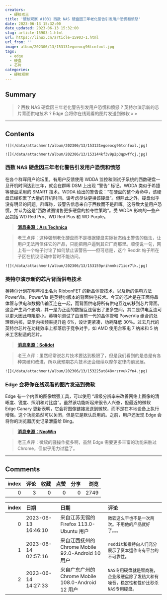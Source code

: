 ```yaml
---
creators:
  - 硬核老王
title: '硬核观察 #1031 西数 NAS 硬盘因三年老化警告引发用户恐慌和愤怒'
date: 2023-06-13 15:32:00
date_updated: 2023-06-13 15:32:00
slug: article-15903-1.html
url: https://linux.cn/article-15903-1.html
url_from: ''
image: album/202306/13/153131egoeocg96tcnfoxl.jpg
tags:
  - edge
  - 硬盘
  - 芯片
categories:
  - 硬核观察
---
```


## Summary

> ? 西数 NAS 硬盘因三年老化警告引发用户恐慌和愤怒
> ? 英特尔演示新的芯片背面供电技术
> ? Edge 会将你在线观看的图片发送到微软
> » 
> »

***

<!-- more -->

## Contents

`![](/data/attachment/album/202306/13/153131egoeocg96tcnfoxl.jpg)`

`![](/data/attachment/album/202306/13/153144kf3v9p2p3qpwffcj.jpg)`

### 西数 NAS 硬盘因三年老化警告引发用户恐慌和愤怒

在各个群晖用户论坛里，有用户反馈使用 WDDA 监控和测试子系统的西数硬盘一旦开机时间达到三年，就会在群晖 DSM 上出现 “警告” 标记。WDDA 类似于希捷等硬盘采用的 SMART 技术。WDDA 给出的警告说：“在硬盘的整个寿命中，该硬盘已经积累了大量的开机时间。请考虑尽快更换该硬盘”。但除此之外，硬盘似乎没有明显的问题。群晖称，该警告信息来自于西数而不是群晖。这导致大量用户恐慌，并认为这是“西数试图销售更多硬盘的掠夺性策略”。受 WDDA 影响的一些产品包括 WD Red Pro、WD Red Plus 和 WD Purple。

> 
> **[消息来源：Ars Technica](https://arstechnica.com/gadgets/2023/06/clearly-predatory-western-digital-sparks-panic-anger-for-age-shaming-hdds/)**
> 
> 
> 

> 
> 老王点评：这种强制老化硬盘而不是根据硬盘实际状态给出警告的做法，让用户无法再信任它的产品，只能把用户逼到其它厂商那里。顺便说一句，网上有一个帖子讨论了如何禁止该警告——但可悲是，这个 Reddit 帖子所在子区在抗议活动中暂时不能访问。
> 
> 
> 

`![](/data/attachment/album/202306/13/153159prihmmkc71ior7lk.jpg)`

### 英特尔演示新的芯片背面供电技术

英特尔计划在明年推出名为 RibbonFET 的新晶体管技术，以及新的供电方法 PowerVia。PowerVia 是英特尔版本的背面供电技术。今天的芯片是在正面将晶体管与供电和数据传输互连在一起，而背面供电将所有供电互连转移到芯片背面。这会产生两个影响，其一是为正面的数据互连留出了更多空间，其二是供电互连可以更大因此电阻更小。英特尔测试了由当前一代的晶体管和 PowerVia 组合的处理器内核，显示内核频率提升逾 6%，设计更紧凑，功耗降低 30%。过去几代的英特尔芯片在功耗效率上都落后于竞争对手，如 AMD 使用台积电 7 纳米和 5 纳米工艺制造的芯片。

> 
> **[消息来源：Solidot](https://www.solidot.org/story?sid=75225)**
> 
> 
> 

> 
> 老王点评：虽然经常说芯片技术要达到极限了，但是我们看到的是总是有各种突破和改进，所以我预期芯片技术还会继续以摩尔定律向前发展。
> 
> 
> 

`![](/data/attachment/album/202306/13/153225ut848vrzrvuk7fn4.jpg)`

### Edge 会将你在线观看的图片发送到微软

Edge 有一个内置的图像增强工具，可以使用 “超级分辨率来改善网络上图像的清晰度、锐度、照明和对比度”。虽然该功能听起来很令人兴奋，但最近的微软 Edge Canary 更新表明，它会将图像链接发送到微软，而不是在本地设备上执行增强。这个功能虽然可以关闭，但是它是默认启用的。之前，用户还发现 Edge 会将你的浏览器历史记录泄露给 Bing。

> 
> **[消息来源：NeoWin](https://www.neowin.net/news/edge-sends-images-you-view-online-to-microsoft-here-is-how-to-disable-that/)**
> 
> 
> 

> 
> 老王点评：微软的骚操作挺多啊，虽然 Edge 需要更多丰富的功能来胜过 Chrome，但似乎用力过猛了。
> 
> 
>

***

## Comments


|   index |   评论 |   收藏 |   点赞 |   分享 |   浏览 |
|--------:|-------:|-------:|-------:|-------:|-------:|
|       0 |      3 |      0 |      0 |      0 |   2749 |

|   index | 日期                | 日期                                               | 评论                                                                                   |
|--------:|:--------------------|:---------------------------------------------------|:---------------------------------------------------------------------------------------|
|       0 | 2023-06-13 16:46:10 | 来自江苏无锡的 Firefox 113.0-Ubuntu 用户           | `微软这么干也不是一次两次。不用他的产品就好了。。。`                                   |
|       1 | 2023-06-14 02:57:16 | 来自江西抚州的 Chrome Mobile 92.0-Android 10 用户  | `reddit和推特向人们充分展示了资本运作专有平台的不可靠性。`                             |
|       2 | 2023-06-14 14:27:33 | 来自广东广州的 Chrome Mobile 108.0-Android 12 用户 | `NAS专用硬盘就是智商税，企业级硬盘除了发热大和有噪音，稳定性和性价比秒杀NAS专用硬盘。` |

